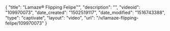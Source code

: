 {
    "title": "Lamaze&reg; Flipping Felipe&trade;",
    "description": "",
    "videoid": "109970073",
    "date_created": "1502519117",
    "date_modified": "1516743388",
    "type": "captivate",
    "layout": "video",
    "url": "\/v\/lamaze-flipping-felipe\/109970073"
}